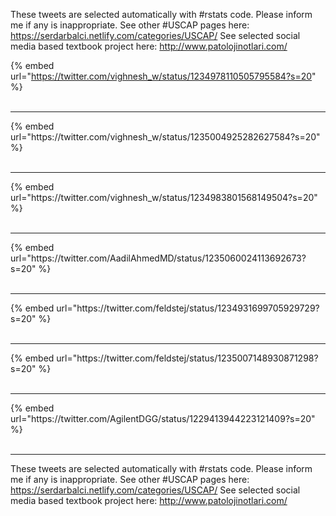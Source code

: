 

These tweets are selected automatically with #rstats code. Please inform me if any is inappropriate.
See other #USCAP pages here: https://serdarbalci.netlify.com/categories/USCAP/ 
See selected social media based textbook project here: http://www.patolojinotlari.com/

{% embed url="https://twitter.com/vighnesh_w/status/1234978110505795584?s=20" %}<br>
<br>
<hr>
{% embed url="https://twitter.com/vighnesh_w/status/1235004925282627584?s=20" %}<br>
<br>
<hr>
{% embed url="https://twitter.com/vighnesh_w/status/1234983801568149504?s=20" %}<br>
<br>
<hr>
{% embed url="https://twitter.com/AadilAhmedMD/status/1235060024113692673?s=20" %}<br>
<br>
<hr>
{% embed url="https://twitter.com/feldstej/status/1234931699705929729?s=20" %}<br>
<br>
<hr>
{% embed url="https://twitter.com/feldstej/status/1235007148930871298?s=20" %}<br>
<br>
<hr>
{% embed url="https://twitter.com/AgilentDGG/status/1229413944223121409?s=20" %}<br>
<br>
<hr>


These tweets are selected automatically with #rstats code. Please inform me if any is inappropriate.
See other #USCAP pages here: https://serdarbalci.netlify.com/categories/USCAP/ 
See selected social media based textbook project here: http://www.patolojinotlari.com/
